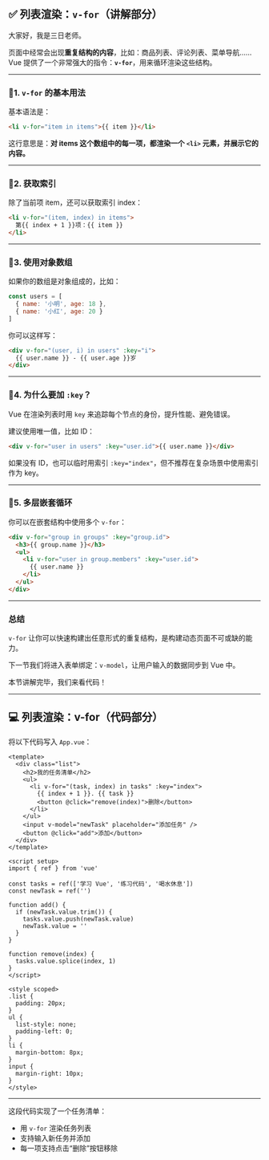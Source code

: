 ## ✅ 列表渲染：`v-for`（讲解部分）

大家好，我是三日老师。

页面中经常会出现**重复结构的内容**，比如：商品列表、评论列表、菜单导航……
Vue 提供了一个非常强大的指令：**`v-for`**，用来循环渲染这些结构。

---

### 🔹1. `v-for` 的基本用法

基本语法是：

```html
<li v-for="item in items">{{ item }}</li>
```

这行意思是：**对 items 这个数组中的每一项，都渲染一个 `<li>` 元素，并展示它的内容。**

---

### 🔹2. 获取索引

除了当前项 item，还可以获取索引 index：

```html
<li v-for="(item, index) in items">
  第{{ index + 1 }}项：{{ item }}
</li>
```

---

### 🔹3. 使用对象数组

如果你的数组是对象组成的，比如：

```js
const users = [
  { name: '小明', age: 18 },
  { name: '小红', age: 20 }
]
```

你可以这样写：

```html
<div v-for="(user, i) in users" :key="i">
  {{ user.name }} - {{ user.age }}岁
</div>
```

---

### 🔹4. 为什么要加 `:key`？

Vue 在渲染列表时用 `key` 来追踪每个节点的身份，提升性能、避免错误。

建议使用唯一值，比如 ID：

```html
<div v-for="user in users" :key="user.id">{{ user.name }}</div>
```

如果没有 ID，也可以临时用索引 `:key="index"`，但不推荐在复杂场景中使用索引作为 key。

---

### 🔹5. 多层嵌套循环

你可以在嵌套结构中使用多个 `v-for`：

```html
<div v-for="group in groups" :key="group.id">
  <h3>{{ group.name }}</h3>
  <ul>
    <li v-for="user in group.members" :key="user.id">
      {{ user.name }}
    </li>
  </ul>
</div>
```

---

### 总结

`v-for` 让你可以快速构建出任意形式的重复结构，是构建动态页面不可或缺的能力。

下一节我们将进入表单绑定：`v-model`，让用户输入的数据同步到 Vue 中。

本节讲解完毕，我们来看代码！

---

## 💻 列表渲染：v-for（代码部分）

将以下代码写入 `App.vue`：

```vue
<template>
  <div class="list">
    <h2>我的任务清单</h2>
    <ul>
      <li v-for="(task, index) in tasks" :key="index">
        {{ index + 1 }}. {{ task }}
        <button @click="remove(index)">删除</button>
      </li>
    </ul>
    <input v-model="newTask" placeholder="添加任务" />
    <button @click="add">添加</button>
  </div>
</template>

<script setup>
import { ref } from 'vue'

const tasks = ref(['学习 Vue', '练习代码', '喝水休息'])
const newTask = ref('')

function add() {
  if (newTask.value.trim()) {
    tasks.value.push(newTask.value)
    newTask.value = ''
  }
}

function remove(index) {
  tasks.value.splice(index, 1)
}
</script>

<style scoped>
.list {
  padding: 20px;
}
ul {
  list-style: none;
  padding-left: 0;
}
li {
  margin-bottom: 8px;
}
input {
  margin-right: 10px;
}
</style>
```

---

这段代码实现了一个任务清单：

* 用 `v-for` 渲染任务列表
* 支持输入新任务并添加
* 每一项支持点击“删除”按钮移除
